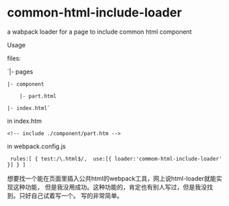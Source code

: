 # common-html-include-loader
a wabpack loader for a page to include common html component



Usage

files:

`|- pages

    |- component
    
        |- part.html
        
    |- index.html`

in index.htm

`<!-- include ./component/part.htm -->`


in webpack.config.js

`
rules:[
    {
    test:/\.html$/, 
    use:[{
        loader:'commom-html-include-loader'
    }]
    }
]`



想要找一个能在页面里插入公共html的webpack工具，网上说html-loader就能实现这种功能，
但是我没用成功。这种功能的，肯定也有别人写过，但是我没找到。只好自己试着写一个。
写的非常简单。
